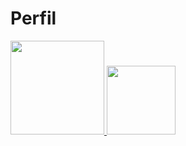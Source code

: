 # Perfil
<div>
  <a href="www.linkedin.com/in/francisco-savastano-cazati-pereira-78460324a">
<img height="150em" src="https://github-readme-stats.vercel.app/api?username=FranciscoSavastano&show_icons=true&theme=dracula&include_all_commits=true&count_private-true"/>
<img height="110em" src="https://github-readme-stats.vercel.app/api/top-langs/?username=FranciscoSavastano&layout=compact&langs_count=16&theme=dracula"/>
</div>
